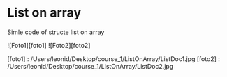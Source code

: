 # List on array

Simle code of structe list on array

![Foto1][foto1]
![Foto2][foto2]

[foto1] : /Users/leonid/Desktop/course_1/ListOnArray/ListDoc1.jpg
[foto2] : /Users/leonid/Desktop/course_1/ListOnArray/ListDoc2.jpg